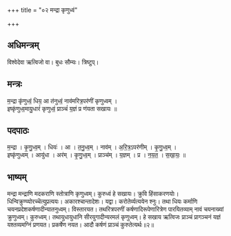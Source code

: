 +++
title = "०२ मन्द्रा कृणुध्वं"

+++
## अधिमन्त्रम्
विश्वेदेवा ऋत्विजो वा। बुधः सौम्यः। त्रिष्टुप्।

## मन्त्रः
म॒न्द्रा कृ॑णुध्वं॒ धिय॒ आ त॑नुध्वं॒ नाव॑मरित्र॒पर॑णीं कृणुध्वम् ।  
इष्कृ॑णुध्व॒मायु॒धारं॑ कृणुध्वं॒ प्राञ्चं॑ य॒ज्ञं प्र ण॑यता सखायः ॥

## पदपाठः
म॒न्द्रा । कृ॒णु॒ध्व॒म् । धियः॑ । आ । त॒नु॒ध्व॒म् । नाव॑म् । अ॒रि॒त्र॒ऽपर॑णीम् । कृ॒णु॒ध्व॒म् ।  
इष्कृ॑णुध्वम् । आयु॑धा । अर॑म् । कृ॒णु॒ध्व॒म् । प्राञ्च॑म् । य॒ज्ञम् । प्र । न॒य॒त॒ । स॒खा॒यः॒ ॥

## भाष्यम्
मन्द्रा मन्द्राणि मदकराणि स्तोत्राणि कृणुध्वम्। कुरुध्वं हे सखायः। क्रुवि हिंसाकरणयोः। धिन्विक्रुण्व्योरच्चॆत्युप्रत्ययः। अकारश्चान्तादेशः। यद्वा। करोतेर्व्यत्ययेन श्नुः। तथा धियः कर्माणि चयनप्रदेशकर्षणादीन्यातनुध्वम्। विस्तारयत। तथरित्रपरणीं कर्षणादिरूपेणारित्रेण पारयितव्याम् नावं चयनाख्यां क्रुणुध्वम्। कुरुध्वम्। तथायुधायुधानि सीरयुगादीन्यरमलं कृणुध्वम्। हे सखाय ऋत्विजः प्राञ्चं प्रागञ्चनं यज्ञं यश्तव्यमग्निं प्रणयत। प्रकर्षेण नयत। आदौ कर्षणं प्राञ्चं कुरुतेत्यर्थः॥२॥